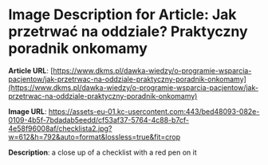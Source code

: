 # Image Description for Article: Jak przetrwać na oddziale? Praktyczny poradnik onkomamy
**Article URL**: [https://www.dkms.pl/dawka-wiedzy/o-programie-wsparcia-pacjentow/jak-przetrwac-na-oddziale-praktyczny-poradnik-onkomamy](https://www.dkms.pl/dawka-wiedzy/o-programie-wsparcia-pacjentow/jak-przetrwac-na-oddziale-praktyczny-poradnik-onkomamy)

**Image URL**: https://assets-eu-01.kc-usercontent.com:443/bed48093-082e-0109-4b5f-7bdadab5eedd/cf53af37-5764-4c88-b7cf-4e58f96008af/checklista2.jpg?w=612&h=792&auto=format&lossless=true&fit=crop

**Description**: a close up of a checklist with a red pen on it
